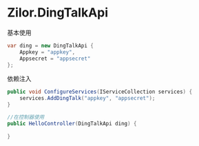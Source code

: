 # Zilor.DingTalkApi

基本使用
```c#
var ding = new DingTalkApi {
    Appkey = "appkey",
    Appsecret = "appsecret"
};
```

依赖注入
```c#
public void ConfigureServices(IServiceCollection services) {
    services.AddDingTalk("appkey", "appsecret");
}

//在控制器使用
public HelloController(DingTalkApi ding) {
    
}
```
